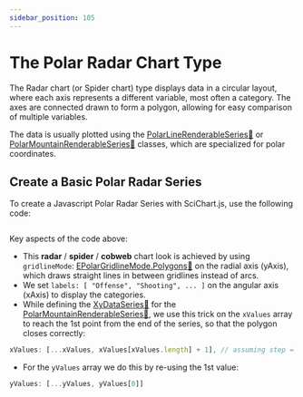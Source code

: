 ```yaml
---
sidebar_position: 105
---
```


# The Polar Radar Chart Type

The Radar chart (or Spider chart) type displays data in a circular layout, where each axis represents a different variable, most often a category. The axes are connected drawn to form a polygon, allowing for easy comparison of multiple variables.

The data is usually plotted using the [PolarLineRenderableSeries:blue_book:](https://www.scichart.com/documentation/js/v4/typedoc/classes/polarlinerenderableseries.html) or [PolarMountainRenderableSeries:blue_book:](https://www.scichart.com/documentation/js/v4/typedoc/classes/polarmountainrenderableseries.html) classes, which are specialized for polar coordinates.

<ChartFromSciChartDemo 
    src="https://stagingdemo2.scichart.com/demo/iframe/polar-radar-chart"
    title="Polar Radar Chart"
/>

## Create a Basic Polar Radar Series

To create a Javascript Polar Radar Series with SciChart.js, use the following code:

```ts showLineNumbers {20,49-50} file=./Basic/demo.ts start=region_A_start end=region_A_end
```

<LiveDocSnippet name="./Basic/demo" />

Key aspects of the code above:
- This **radar** / **spider** / **cobweb** chart look is achieved by using `gridlineMode`: [EPolarGridlineMode.Polygons:blue_book:](https://www.scichart.com/documentation/js/v4/typedoc/enums/epolargridlinemode.html) on the radial axis (yAxis), which draws straight lines in between gridlines instead of arcs.
- We set `labels: [ "Offense", "Shooting", ... ]` on the angular axis (xAxis) to display the categories.
- While defining the [XyDataSeries:blue_book:](https://www.scichart.com/documentation/js/v4/typedoc/classes/xydataseries.html) for the [PolarMountainRenderableSeries:blue_book:](https://www.scichart.com/documentation/js/v4/typedoc/classes/polarmountainrenderableseries.html), we use this trick on the `xValues` array to reach the 1st point from the end of the series, so that the polygon closes correctly:
```js
xValues: [...xValues, xValues[xValues.length] + 1], // assuming step = 1
```

- For the `yValues` array we do this by re-using the 1st value:
```js
yValues: [...yValues, yValues[0]]
```